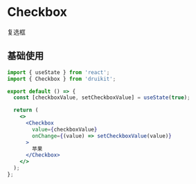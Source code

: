 # Checkbox

复选框

## 基础使用

```jsx
import { useState } from 'react';
import { Checkbox } from 'druikit';

export default () => {
  const [checkboxValue, setCheckboxValue] = useState(true);

  return (
    <>
      <Checkbox
        value={checkboxValue}
        onChange={(value) => setCheckboxValue(value)}
      >
        苹果
      </Checkbox>
    </>
  );
};
```

<API id="Checkbox"></API>
